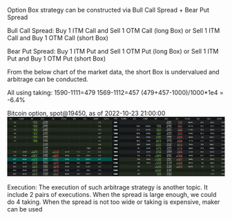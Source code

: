 
Option Box strategy can be constructed via Bull Call Spread + Bear Put Spread

Bull Call Spread:
Buy 1 ITM Call and Sell 1 OTM Call (long Box)
or
Sell 1 ITM Call and Buy 1 OTM Call (short Box)

Bear Put Spread: 
Buy 1 ITM Put and Sell 1 OTM Put (long Box)
or
Sell 1 ITM Put and Buy 1 OTM Put (short Box)

From the below chart of the market data, the short Box is undervalued and arbitrage can be conducted.

All using taking:
1590-1111=479
1569-1112=457
(479+457-1000)/1000*1e4 = -6.4% 

Bitcoin option, spot@19450, as of 2022-10-23 21:00:00
![Happy Christmas](deribit_options.PNG)


Execution:
The execution of such arbitrage strategy is another topic. It include 2 pairs of executions. When the spread is large enough, we could do 4 taking. When the spread is not too wide or taking is expensive, maker can be used
